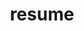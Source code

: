 ---
layout: cv
permalink: /resume/
title: resume
nav: true
nav_order: 4
cv_pdf: 1-13-2024-resume.pdf
---